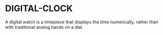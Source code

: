 # DIGITAL-CLOCK
A digital watch is a timepiece that displays the time numerically, rather than with traditional analog hands on a dial.
